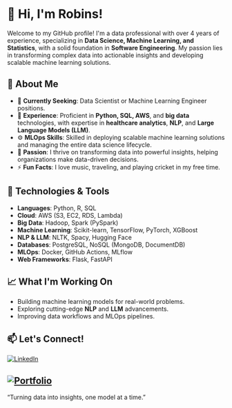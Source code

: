 # 👋 Hi, I'm Robins! 

Welcome to my GitHub profile! I'm a data professional with over 4 years of experience, specializing in **Data Science, Machine Learning, and Statistics**, with a solid foundation in **Software Engineering**. My passion lies in transforming complex data into actionable insights and developing scalable machine learning solutions.

## 🚀 About Me
- 🔭 **Currently Seeking**: Data Scientist or Machine Learning Engineer positions.
- 💼 **Experience**: Proficient in **Python, SQL, AWS**, and **big data** technologies, with expertise in **healthcare analytics**, **NLP**, and **Large Language Models (LLM)**.
- ⚙️ **MLOps Skills**: Skilled in deploying scalable machine learning solutions and managing the entire data science lifecycle.
- 🌱 **Passion**: I thrive on transforming data into powerful insights, helping organizations make data-driven decisions.
- ⚡ **Fun Facts**: I love music, traveling, and playing cricket in my free time.

## 🔧 Technologies & Tools
- **Languages**: Python, R, SQL
- **Cloud**: AWS (S3, EC2, RDS, Lambda)
- **Big Data**: Hadoop, Spark (PySpark)
- **Machine Learning**: Scikit-learn, TensorFlow, PyTorch, XGBoost
- **NLP & LLM**: NLTK, Spacy, Hugging Face
- **Databases**: PostgreSQL, NoSQL (MongoDB, DocumentDB)
- **MLOps**: Docker, GitHub Actions, MLflow
- **Web Frameworks**: Flask, FastAPI

## 📈 What I'm Working On
- Building machine learning models for real-world problems.
- Exploring cutting-edge **NLP** and **LLM** advancements.
- Improving data workflows and MLOps pipelines.

## 📫 Let's Connect!
[![LinkedIn](https://img.shields.io/badge/LinkedIn-robinyuarizona-blue?style=for-the-badge&logo=linkedin)](https://www.linkedin.com/in/robinyuarizona)

[![Portfolio](https://img.shields.io/badge/Portfolio-robinyuarizona-orange?style=for-the-badge)]([https://your-portfolio.com](https://www.datascienceportfol.io/robinyuarizona))
---

“Turning data into insights, one model at a time.”






